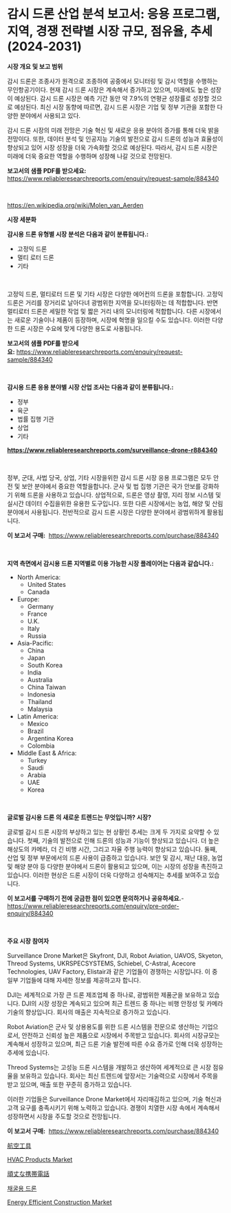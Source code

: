 <p><h1>감시 드론 산업 분석 보고서: 응용 프로그램, 지역, 경쟁 전략별 시장 규모, 점유율, 추세 (2024-2031)</h1></p><p><strong>시장 개요 및 보고 범위</strong></p>
<p><p>감시 드론은 조종사가 원격으로 조종하여 공중에서 모니터링 및 감시 역할을 수행하는 무인항공기이다. 현재 감시 드론 시장은 계속해서 증가하고 있으며, 미래에도 높은 성장이 예상된다.  감시 드론 시장은 예측 기간 동안 약 7.9%의 연평균 성장률로 성장할 것으로 예상된다. 최신 시장 동향에 따르면, 감시 드론 시장은 기업 및 정부 기관을 포함한 다양한 분야에서 사용되고 있다.</p><p>감시 드론 시장의 미래 전망은 기술 혁신 및 새로운 응용 분야의 증가를 통해 더욱 밝을 전망이다. 또한, 데이터 분석 및 인공지능 기술의 발전으로 감시 드론의 성능과 효율성이 향상되고 있어 시장 성장을 더욱 가속화할 것으로 예상된다. 따라서, 감시 드론 시장은 미래에 더욱 중요한 역할을 수행하며 성장해 나갈 것으로 전망된다.</p></p>
<p><strong>보고서의 샘플 PDF를 받으세요:</strong> <a href="https://www.reliableresearchreports.com/enquiry/request-sample/884340">https://www.reliableresearchreports.com/enquiry/request-sample/884340</a></p>
<p>&nbsp;</p>
<p><a href="https://en.wikipedia.org/wiki/Molen_van_Aerden">https://en.wikipedia.org/wiki/Molen_van_Aerden</a></p>
<p><strong>시장 세분화</strong></p>
<p><strong>감시용 드론 유형별 시장 분석은 다음과 같이 분류됩니다.:</strong></p>
<p><ul><li>고정익 드론</li><li>멀티 로터 드론</li><li>기타</li></ul></p>
<p>&nbsp;</p>
<p><p>고정익 드론, 멀티로터 드론 및 기타 시장은 다양한 에어컨의 드론을 포함합니다. 고정익 드론은 거리를 장거리로 날아다녀 광범위한 지역을 모니터링하는 데 적합합니다. 반면 멀티로터 드론은 세밀한 작업 및 짧은 거리 내의 모니터링에 적합합니다. 다른 시장에서는 새로운 기술이나 제품이 등장하며, 시장에 혁명을 일으킬 수도 있습니다. 이러한 다양한 드론 시장은 수요에 맞게 다양한 용도로 사용됩니다.</p></p>
<p><strong>보고서의 샘플 PDF를 받으세요:</strong>&nbsp;<a href="https://www.reliableresearchreports.com/enquiry/request-sample/884340">https://www.reliableresearchreports.com/enquiry/request-sample/884340</a></p>
<p>&nbsp;</p>
<p><strong> 감시용 드론 응용 분야별 시장 산업 조사는 다음과 같이 분류됩니다.:</strong></p>
<p><ul><li>정부</li><li>육군</li><li>법률 집행 기관</li><li>상업</li><li>기타</li></ul></p>
<p><strong><a href="https://www.reliableresearchreports.com/surveillance-drone-r884340">https://www.reliableresearchreports.com/surveillance-drone-r884340</a></strong></p>
<p>&nbsp;</p>
<p><p>정부, 군대, 사법 당국, 상업, 기타 시장을위한 감시 드론 시장 응용 프로그램은 모두 안전 및 보안 분야에서 중요한 역할을합니다. 군사 및 법 집행 기관은 국가 안보를 강화하기 위해 드론을 사용하고 있습니다. 상업적으로, 드론은 영상 촬영, 지리 정보 시스템 및 실시간 데이터 수집을위한 유용한 도구입니다. 또한 다른 시장에서는 농업, 해양 및 산림 분야에서 사용됩니다. 전반적으로 감시 드론 시장은 다양한 분야에서 광범위하게 활용됩니다.</p></p>
<p><strong>이 보고서 구매:</strong>&nbsp; <a href="https://www.reliableresearchreports.com/purchase/884340">https://www.reliableresearchreports.com/purchase/884340</a></p>
<p>&nbsp;</p>
<p><strong>지역 측면에서 감시용 드론 지역별로 이용 가능한 시장 플레이어는 다음과 같습니다.:</strong></p>
<p><ul>
    <li>
        North America:
        <ul>
            <li>United States</li>
            <li>Canada</li>
        </ul>
    </li>
    <li>
        Europe:
        <ul>
            <li>Germany</li>
            <li>France</li>
            <li>U.K.</li>
            <li>Italy</li>
            <li>Russia</li>
        </ul>
    </li>
    <li>
        Asia-Pacific:
        <ul>
            <li>China</li>
            <li>Japan</li>
            <li>South Korea</li>
            <li>India</li>
            <li>Australia</li>
            <li>China Taiwan</li>
            <li>Indonesia</li>
            <li>Thailand</li>
            <li>Malaysia</li>
        </ul>
    </li>
    <li>
        Latin America:
        <ul>
            <li>Mexico</li>
            <li>Brazil</li>
            <li>Argentina Korea</li>
            <li>Colombia</li>
        </ul>
    </li>
    <li>
        Middle East & Africa:
        <ul>
            <li>Turkey</li>
            <li>Saudi</li>
            <li>Arabia</li>
            <li>UAE</li>
            <li>Korea</li>
        </ul>
    </li>
    </ul></p>
<p>&nbsp;</p>
<p><strong>글로벌 감시용 드론 의 새로운 트렌드는 무엇입니까? 시장?</strong></p>
<p><p>글로벌 감시 드론 시장의 부상하고 있는 현 상황인 추세는 크게 두 가지로 요약할 수 있습니다. 첫째, 기술의 발전으로 인해 드론의 성능과 기능이 향상되고 있습니다. 더 높은 해상도의 카메라, 더 긴 비행 시간, 그리고 자율 주행 능력이 향상되고 있습니다. 둘째, 산업 및 정부 부문에서의 드론 사용이 급증하고 있습니다. 보안 및 감시, 재난 대응, 농업 및 해양 분야 등 다양한 분야에서 드론이 활용되고 있으며, 이는 시장의 성장을 촉진하고 있습니다. 이러한 현상은 드론 시장이 더욱 다양하고 성숙해지는 추세를 보여주고 있습니다.</p></p>
<p><strong>이 보고서를 구매하기 전에 궁금한 점이 있으면 문의하거나 공유하세요.</strong>- <a href="https://www.reliableresearchreports.com/enquiry/pre-order-enquiry/884340">https://www.reliableresearchreports.com/enquiry/pre-order-enquiry/884340</a></p>
<p>&nbsp;</p>
<p><strong>주요 시장 참여자</strong></p>
<p><p>Surveillance Drone Market은 Skyfront, DJI, Robot Aviation, UAVOS, Skyeton, Threod Systems, UKRSPECSYSTEMS, Schiebel, C-Astral, Acecore Technologies, UAV Factory, Elistair과 같은 기업들이 경쟁하는 시장입니다. 이 중 일부 기업들에 대해 자세한 정보를 제공하고자 합니다.</p><p>DJI는 세계적으로 가장 큰 드론 제조업체 중 하나로, 광범위한 제품군을 보유하고 있습니다. DJI의 시장 성장은 계속되고 있으며 최근 트렌드 중 하나는 비행 안정성 및 카메라 기술의 향상입니다. 회사의 매출은 지속적으로 증가하고 있습니다.</p><p>Robot Aviation은 군사 및 상용용도를 위한 드론 시스템을 전문으로 생산하는 기업으로서, 안전하고 신뢰성 높은 제품으로 시장에서 주목받고 있습니다. 회사의 시장규모는 계속해서 성장하고 있으며, 최근 드론 기술 발전에 따른 수요 증가로 인해 더욱 성장하는 추세에 있습니다.</p><p>Threod Systems는 고성능 드론 시스템을 개발하고 생산하여 세계적으로 큰 시장 점유율을 보유하고 있습니다. 회사는 최신 트렌드에 앞장서는 기술력으로 시장에서 주목을 받고 있으며, 매출 또한 꾸준히 증가하고 있습니다.</p><p>이러한 기업들은 Surveillance Drone Market에서 자리매김하고 있으며, 기술 혁신과 고객 요구를 충족시키기 위해 노력하고 있습니다. 경쟁이 치열한 시장 속에서 계속해서 성장하면서 시장을 주도할 것으로 전망됩니다.</p></p>
<p><strong>이 보고서 구매:</strong>&nbsp;&nbsp;<a href="https://www.reliableresearchreports.com/purchase/884340">https://www.reliableresearchreports.com/purchase/884340</a></p>
<p><p><a href="https://github.com/TerrellConn/Market-Research-Report-List-2/blob/main/8393088185959.md">航空工具</a></p><p><a href="https://github.com/joanneharris67856/Market-Research-Report-List-1/blob/main/hvac-products-market.md">HVAC Products Market</a></p><p><a href="https://github.com/RandallRunte2023/Market-Research-Report-List-2/blob/main/2902359185960.md">頑丈な携帯電話</a></p><p><a href="https://github.com/LuckeyCorbin/Market-Research-Report-List-1/blob/main/82036881306.md">채굴용 드론</a></p><p><a href="https://github.com/josebowitzhs/Market-Research-Report-List-1/blob/main/energy-efficient-construction-market.md">Energy Efficient Construction Market</a></p></p>